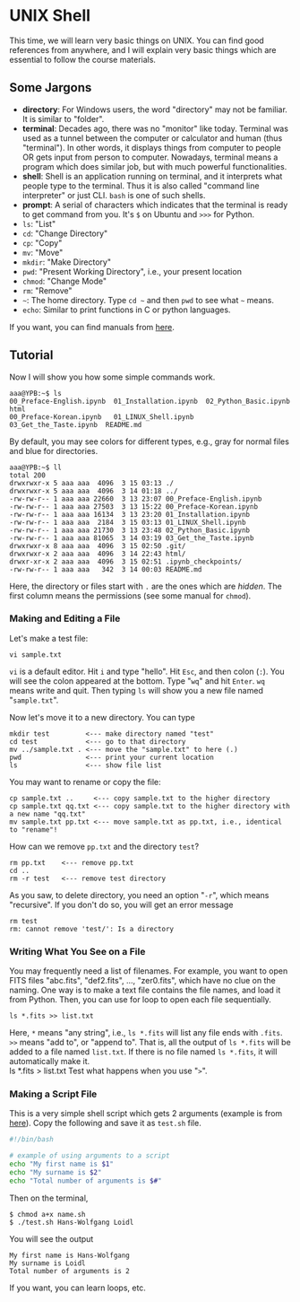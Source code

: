 # UNIX Shell

This time, we will learn very basic things on UNIX. You can find good references from anywhere, and I will explain very basic things which are essential to follow the course materials.

## Some Jargons

* **directory**: For Windows users, the word "directory" may not be familiar. It is similar to "folder".
* **terminal**: Decades ago, there was no "monitor" like today. Terminal was used as a tunnel between the computer or calculator and human (thus "terminal"). In other words, it displays things from computer to people OR gets input from person to computer. Nowadays, terminal means a program which does similar job, but with much powerful functionalities.
* **shell**: Shell is an application running on terminal, and it interprets what people type to the terminal. Thus it is also called "command line interpreter" or just CLI. `bash` is one of such shells. 
* **prompt**: A serial of characters which indicates that the terminal is ready to get command from you. It's `$` on Ubuntu and `>>>` for Python.
* `ls`: "List"
* `cd`: "Change Directory"
* `cp`: "Copy"
* `mv`: "Move"
* `mkdir`: "Make Directory"
* `pwd`: "Present Working Directory", i.e., your present location
* `chmod`: "Change Mode"
* `rm`: "Remove"
* `~`: The home directory. Type `cd ~` and then `pwd` to see what `~` means.
* ``echo``: Similar to print functions in C or python languages.

If you want, you can find manuals from [here](https://ss64.com/bash/).



## Tutorial

Now I will show you how some simple commands work.

    aaa@YPB:~$ ls
    00_Preface-English.ipynb  01_Installation.ipynb  02_Python_Basic.ipynb   html
    00_Preface-Korean.ipynb   01_LINUX_Shell.ipynb   03_Get_the_Taste.ipynb  README.md

By default, you may see colors for different types, e.g., gray for normal files and blue for directories. 

    aaa@YPB:~$ ll
    total 200
    drwxrwxr-x 5 aaa aaa  4096  3 15 03:13 ./
    drwxrwxr-x 5 aaa aaa  4096  3 14 01:18 ../
    -rw-rw-r-- 1 aaa aaa 22660  3 13 23:07 00_Preface-English.ipynb
    -rw-rw-r-- 1 aaa aaa 27503  3 13 15:22 00_Preface-Korean.ipynb
    -rw-rw-r-- 1 aaa aaa 16134  3 13 23:20 01_Installation.ipynb
    -rw-rw-r-- 1 aaa aaa  2184  3 15 03:13 01_LINUX_Shell.ipynb
    -rw-rw-r-- 1 aaa aaa 21730  3 13 23:48 02_Python_Basic.ipynb
    -rw-rw-r-- 1 aaa aaa 81065  3 14 03:19 03_Get_the_Taste.ipynb
    drwxrwxr-x 8 aaa aaa  4096  3 15 02:50 .git/
    drwxrwxr-x 2 aaa aaa  4096  3 14 22:43 html/
    drwxr-xr-x 2 aaa aaa  4096  3 15 02:51 .ipynb_checkpoints/
    -rw-rw-r-- 1 aaa aaa   342  3 14 00:03 README.md

Here, the directory or files start with `.` are the ones which are *hidden*. The first column means the permissions (see some manual for `chmod`). 

### Making and Editing a File

Let's make a test file:

    vi sample.txt

`vi` is a default editor. Hit `i` and type "hello". Hit `Esc`, and then colon (`:`). You will see the colon appeared at the bottom. Type "`wq`" and hit `Enter`. `wq` means write and quit. Then typing `ls` will show you a new file named "`sample.txt`".


Now let's move it to a new directory. You can type

    mkdir test         <--- make directory named "test"
    cd test            <--- go to that directory
    mv ../sample.txt . <--- move the "sample.txt" to here (.)
    pwd                <--- print your current location
    ls                 <--- show file list

You may want to rename or copy the file:

    cp sample.txt ..     <--- copy sample.txt to the higher directory
    cp sample.txt qq.txt <--- copy sample.txt to the higher directory with a new name "qq.txt"
    mv sample.txt pp.txt <--- move sample.txt as pp.txt, i.e., identical to "rename"!    

How can we remove `pp.txt` and the directory `test`?

    rm pp.txt    <--- remove pp.txt
    cd ..        
    rm -r test   <--- remove test directory

As you saw, to delete directory, you need an option "`-r`", which means "recursive". If you don't do so, you will get an error message 

    rm test
    rm: cannot remove 'test/': Is a directory



### Writing What You See on a File

You may frequently need a list of filenames. For example, you want to open FITS files "abc.fits", "def2.fits", ..., "zer0.fits", which have no clue on the naming. One way is to make a text file contains the file names, and load it from Python. Then, you can use for loop to open each file sequentially. 

    ls *.fits >> list.txt

Here, `*` means "any string", i.e., `ls *.fits` will list any file ends with `.fits`. `>>` means "add to", or "append to". That is, all the output of `ls *.fits` will be added to a file named `list.txt`. If there is no file named `ls *.fits`, it will automatically make it.
​    
    ls *.fits > list.txt
Test what happens when you use "`>`".

 

### Making a Script File

This is a very simple shell script which gets 2 arguments (example is from [here](http://www.macs.hw.ac.uk/~hwloidl/Courses/LinuxIntro/x984.html)). Copy the following and save it as `test.sh` file.

```bash
#!/bin/bash

# example of using arguments to a script
echo "My first name is $1"
echo "My surname is $2"
echo "Total number of arguments is $#" 
```

Then on the terminal,

```
$ chmod a+x name.sh
$ ./test.sh Hans-Wolfgang Loidl
```

You will see the output

```
My first name is Hans-Wolfgang
My surname is Loidl
Total number of arguments is 2
```

If you want, you can learn loops, etc.